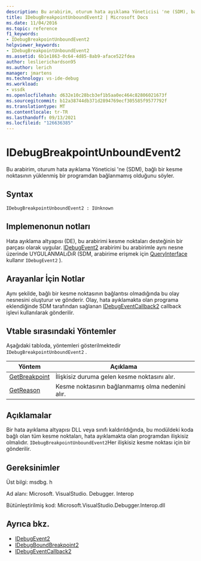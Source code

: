 ```yaml
---
description: Bu arabirim, oturum hata ayıklama Yöneticisi 'ne (SDM), bağlı bir kesme noktasının yüklenmiş bir programdan bağlanmamış olduğunu söyler.
title: IDebugBreakpointUnboundEvent2 | Microsoft Docs
ms.date: 11/04/2016
ms.topic: reference
f1_keywords:
- IDebugBreakpointUnboundEvent2
helpviewer_keywords:
- IDebugBreakpointUnboundEvent2
ms.assetid: 6b1e1863-0c64-4d85-8ab9-aface522fdea
author: leslierichardson95
ms.author: lerich
manager: jmartens
ms.technology: vs-ide-debug
ms.workload:
- vssdk
ms.openlocfilehash: d632e10c28bcb3ef1b5aa0ec464c82806021673f
ms.sourcegitcommit: b12a38744db371d2894769ecf305585f9577792f
ms.translationtype: MT
ms.contentlocale: tr-TR
ms.lasthandoff: 09/13/2021
ms.locfileid: "126636385"
---
```

# <a name="idebugbreakpointunboundevent2"></a>IDebugBreakpointUnboundEvent2
Bu arabirim, oturum hata ayıklama Yöneticisi 'ne (SDM), bağlı bir kesme noktasının yüklenmiş bir programdan bağlanmamış olduğunu söyler.

## <a name="syntax"></a>Syntax

```
IDebugBreakpointUnboundEvent2 : IUnknown
```

## <a name="notes-for-implementers"></a>Implemenonun notları
 Hata ayıklama altyapısı (DE), bu arabirimi kesme noktaları desteğinin bir parçası olarak uygular. [IDebugEvent2](../../../extensibility/debugger/reference/idebugevent2.md) arabirimi bu arabirimle aynı nesne üzerinde UYGULANMALıDıR (SDM, arabirime erişmek için [QueryInterface](/cpp/atl/queryinterface) kullanır `IDebugEvent2` ).

## <a name="notes-for-callers"></a>Arayanlar İçin Notlar
 Aynı şekilde, bağlı bir kesme noktasının bağlantısı olmadığında bu olay nesnesini oluşturur ve gönderir. Olay, hata ayıklamakta olan programa eklendiğinde SDM tarafından sağlanan [IDebugEventCallback2](../../../extensibility/debugger/reference/idebugeventcallback2.md) callback işlevi kullanılarak gönderilir.

## <a name="methods-in-vtable-order"></a>Vtable sırasındaki Yöntemler
 Aşağıdaki tabloda, yöntemleri gösterilmektedir `IDebugBreakpointUnboundEvent2` .

|Yöntem|Açıklama|
|------------|-----------------|
|[GetBreakpoint](../../../extensibility/debugger/reference/idebugbreakpointunboundevent2-getbreakpoint.md)|İlişkisiz duruma gelen kesme noktasını alır.|
|[GetReason](../../../extensibility/debugger/reference/idebugbreakpointunboundevent2-getreason.md)|Kesme noktasının bağlanmamış olma nedenini alır.|

## <a name="remarks"></a>Açıklamalar
 Bir hata ayıklama altyapısı DLL veya sınıfı kaldırıldığında, bu modüldeki koda bağlı olan tüm kesme noktaları, hata ayıklamakta olan programdan ilişkisiz olmalıdır. `IDebugBreakpointUnboundEvent2`Her ilişkisiz kesme noktası için bir gönderilir.

## <a name="requirements"></a>Gereksinimler
 Üst bilgi: msdbg. h

 Ad alanı: Microsoft. VisualStudio. Debugger. Interop

 Bütünleştirilmiş kod: Microsoft.VisualStudio.Debugger.Interop.dll

## <a name="see-also"></a>Ayrıca bkz.
- [IDebugEvent2](../../../extensibility/debugger/reference/idebugevent2.md)
- [IDebugBoundBreakpoint2](../../../extensibility/debugger/reference/idebugboundbreakpoint2.md)
- [IDebugEventCallback2](../../../extensibility/debugger/reference/idebugeventcallback2.md)

